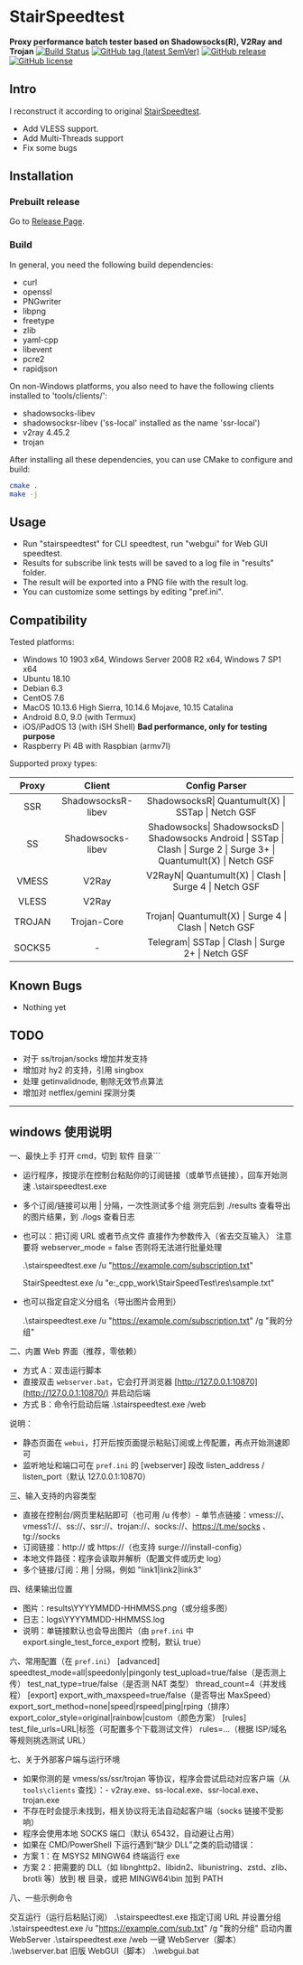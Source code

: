 # StairSpeedtest

**Proxy performance batch tester based on Shadowsocks(R), V2Ray and Trojan**
[![Build Status](https://github.com/alwaysgot200/StairSpeedTest/actions/workflows/build.yml/badge.svg)](https://github.com/alwaysgot200/StairSpeedTest/actions/workflows/build.yml)
[![GitHub tag (latest SemVer)](https://img.shields.io/github/tag/alwaysgot200/StairSpeedTest.svg)](https://github.com/alwaysgot200/StairSpeedTest/tags)
[![GitHub release](https://img.shields.io/github/release/alwaysgot200/StairSpeedTest.svg)](https://github.com/alwaysgot200/StairSpeedTest/releases)
[![GitHub license](https://img.shields.io/github/license/alwaysgot200/StairSpeedTest.svg)](https://github.com/alwaysgot200/StairSpeedTest/blob/master/LICENSE)

## Intro

I reconstruct it according to original [StairSpeedtest](https://github.com/tindy2013/stairspeedtest-reborn).

- Add VLESS support.
- Add Multi-Threads support
- Fix some bugs

## Installation

### Prebuilt release

Go to [Release Page](https://github.com/alwaysgot200/StairSpeedTest/releases).

### Build

In general, you need the following build dependencies:

- curl
- openssl
- PNGwriter
- libpng
- freetype
- zlib
- yaml-cpp
- libevent
- pcre2
- rapidjson

On non-Windows platforms, you also need to have the following clients installed to 'tools/clients/':

- shadowsocks-libev
- shadowsocksr-libev ('ss-local' installed as the name 'ssr-local')
- v2ray 4.45.2
- trojan

After installing all these dependencies, you can use CMake to configure and build:

```bash
cmake .
make -j
```

## Usage

- Run "stairspeedtest" for CLI speedtest, run "webgui" for Web GUI speedtest.
- Results for subscribe link tests will be saved to a log file in "results" folder.
- The result will be exported into a PNG file with the result log.
- You can customize some settings by editing "pref.ini".

## Compatibility

Tested platforms:

- Windows 10 1903 x64, Windows Server 2008 R2 x64, Windows 7 SP1 x64
- Ubuntu 18.10
- Debian 6.3
- CentOS 7.6
- MacOS 10.13.6 High Sierra, 10.14.6 Mojave, 10.15 Catalina
- Android 8.0, 9.0 (with Termux)
- iOS/iPadOS 13 (with iSH Shell) **Bad performance, only for testing purpose**
- Raspberry Pi 4B with Raspbian (armv7l)

Supported proxy types:

| Proxy  |       Client       |                                                      Config Parser                                                       |
| :----: | :----------------: | :----------------------------------------------------------------------------------------------------------------------: |
|  SSR   | ShadowsocksR-libev |                                    ShadowsocksR\| Quantumult(X) \| SSTap \| Netch GSF                                    |
|   SS   | Shadowsocks-libev  | Shadowsocks\| ShadowsocksD \| Shadowsocks Android \| SSTap \| Clash \| Surge 2 \| Surge 3+ \| Quantumult(X) \| Netch GSF |
| VMESS  |       V2Ray        |                                 V2RayN\| Quantumult(X) \| Clash \| Surge 4 \| Netch GSF                                  |
| VLESS  |       V2Ray        |                                                                                                                          |
| TROJAN |    Trojan-Core     |                                 Trojan\| Quantumult(X) \| Surge 4 \| Clash \| Netch GSF                                  |
| SOCKS5 |         -          |                                    Telegram\| SSTap \| Clash \| Surge 2+ \| Netch GSF                                    |

## Known Bugs

- Nothing yet

## TODO

- 对于 ss/trojan/socks 增加并发支持
- 增加对 hy2 的支持，引用 singbox
- 处理 getinvalidnode, 剔除无效节点算法
- 增加对 netflex/gemini 探测分类

---

## windows 使用说明

一、最快上手
打开 cmd，切到 软件 目录```

- 运行程序，按提示在控制台粘贴你的订阅链接（或单节点链接），回车开始测速
  .\stairspeedtest.exe

- 多个订阅/链接可以用 | 分隔，一次性测试多个组
  测完后到 ./results 查看导出的图片结果，到 ./logs 查看日志
- 也可以：把订阅 URL 或者节点文件 直接作为参数传入（省去交互输入）
  注意要将 webserver_mode = false 否则将无法进行批量处理

  .\stairspeedtest.exe /u "https://example.com/subscription.txt"

  StairSpeedtest.exe /u "e:\_cpp_work\StairSpeedTest\res\sample.txt"

- 也可以指定自定义分组名（导出图片会用到）

  .\stairspeedtest.exe /u "https://example.com/subscription.txt" /g "我的分组"

二、内置 Web 界面（推荐，零依赖）

- 方式 A：双击运行脚本
- 直接双击 `webserver.bat`，它会打开浏览器 [http://127.0.0.1:10870](http://127.0.0.1:10870/) 并启动后端
- 方式 B：命令行启动后端
  .\stairspeedtest.exe /web

说明：

- 静态页面在 `webui`，打开后按页面提示粘贴订阅或上传配置，再点开始测速即可
- 监听地址和端口可在 `pref.ini` 的 [webserver] 段改 listen_address / listen_port（默认 127.0.0.1:10870）

三、输入支持的内容类型

- 直接在控制台/网页里粘贴即可（也可用 /u 传参）- 单节点链接：vmess://、vmess1://、ss://、ssr://、trojan://、socks://、https://t.me/socks 、tg://socks
- 订阅链接：http:// 或 https://（也支持 surge:///install-config）
- 本地文件路径：程序会读取并解析（配置文件或历史 log）
- 多个链接/订阅：用 | 分隔，例如 "link1|link2|link3"

四、结果输出位置

- 图片：results\YYYYMMDD-HHMMSS.png（或分组多图）
- 日志：logs\YYYYMMDD-HHMMSS.log
- 说明：单链接默认也会导出图片（由 `pref.ini` 中 export.single_test_force_export 控制，默认 true）

六、常用配置（在 `pref.ini`）
[advanced]
speedtest_mode=all|speedonly|pingonly
test_upload=true/false（是否测上传）
test_nat_type=true/false（是否测 NAT 类型）
thread_count=4（并发线程）
[export]
export_with_maxspeed=true/false（是否导出 MaxSpeed）
export_sort_method=none|speed|rspeed|ping|rping（排序）
export_color_style=original|rainbow|custom（颜色方案）
[rules]
test_file_urls=URL|标签（可配置多个下载测试文件）
rules=...（根据 ISP/域名等规则挑选测试 URL）

七、关于外部客户端与运行环境

- 如果你测的是 vmess/ss/ssr/trojan 等协议，程序会尝试启动对应客户端（从 `tools\clients` 查找）：- v2ray.exe、ss-local.exe、ssr-local.exe、trojan.exe
- 不存在时会提示未找到，相关协议将无法自动起客户端（socks 链接不受影响）
- 程序会使用本地 SOCKS 端口（默认 65432，自动避让占用）
- 如果在 CMD/PowerShell 下运行遇到“缺少 DLL”之类的启动错误：
- 方案 1：在 MSYS2 MINGW64 终端运行 exe
- 方案 2：把需要的 DLL（如 libnghttp2、libidn2、libunistring、zstd、zlib、brotli 等）放到 根 目录，或把 MINGW64\bin 加到 PATH

八、一些示例命令

交互运行（运行后粘贴订阅）
.\stairspeedtest.exe
指定订阅 URL 并设置分组
.\stairspeedtest.exe /u "https://example.com/sub.txt" /g "我的分组"
启动内置 WebServer
.\stairspeedtest.exe /web
一键 WebServer（脚本）
.\webserver.bat
旧版 WebGUI（脚本）
.\webgui.bat
